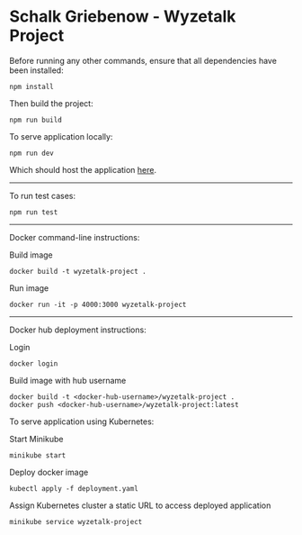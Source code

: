 # Schalk Griebenow - Wyzetalk Project

Before running any other commands, ensure that all dependencies have been installed:

```
npm install
```

Then build the project:

```
npm run build
```

To serve application locally:

```
npm run dev
```

Which should host the application [here](http://localhost:5173/).

---

To run test cases:

```
npm run test
```

---

Docker command-line instructions:

Build image

```
docker build -t wyzetalk-project .
```

Run image

```
docker run -it -p 4000:3000 wyzetalk-project
```

---

Docker hub deployment instructions:

Login

```
docker login
```

Build image with hub username

```
docker build -t <docker-hub-username>/wyzetalk-project .
docker push <docker-hub-username>/wyzetalk-project:latest
```

To serve application using Kubernetes:

Start Minikube

```
minikube start
```

Deploy docker image

```
kubectl apply -f deployment.yaml
```

Assign Kubernetes cluster a static URL to access deployed application

```
minikube service wyzetalk-project
```
